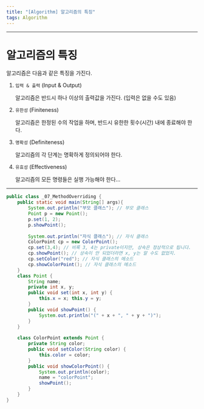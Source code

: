 ```yaml
---
title: "[Algorithm] 알고리즘의 특징"
tags: Algorithm
---
```








---





# 알고리즘의 특징

알고리즘은 다음과 같은 특징을 가진다.

1. `입력 & 출력` (Input & Output)

   알고리즘은 반드시 하나 이상의 출력값을 가진다. (입력은 없을 수도 있음)

1. `유한성` (Finiteness)

   알고리즘은 한정된 수의 작업을 하며, 반드시 유한한 횟수(시간) 내에 종료해야 한다.

1. `명확성` (Definiteness)

   알고리즘의 각 단계는 명확하게 정의되어야 한다.

1. `유효성` (Effectiveness)

   알고리즘의 모든 명령들은 실행 가능해야 한다...

---

```java
public class _07_MethodOverriding {
    public static void main(String[] args){
        System.out.println("부모 클래스"); // 부모 클래스
		Point p = new Point();
		p.set(1, 2);
		p.showPoint();
		
		System.out.println("자식 클래스"); // 자식 클래스
		ColorPoint cp = new ColorPoint();
		cp.set(3,4); // 비록 3, 4는 private이지만, 상속은 정상적으로 됩니다.
		cp.showPoint(); // 상속이 안 되었더라면 x, y는 알 수도 없었지.
		cp.setColor("red"); // 자식 클래스의 메소드
		cp.showColorPoint(); // 자식 클래스의 메소드
    }
    class Point {
        String name;
        private int x, y;
        public void set(int x, int y) {
            this.x = x; this.y = y;
        }
        public void showPoint() {
            System.out.println("(" + x + ", " + y + ")");
        }
    }
    
    class ColorPoint extends Point {
        private String color;
        public void setColor(String color) {
            this.color = color;
        }
        public void showColorPoint() {
            System.out.println(color);
            name = "colorPoint";
            showPoint();
        }
    }
}
```

